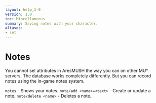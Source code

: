 ```yaml
---
layout: help_1-0
version: 1.0
toc: Miscellaneous
summary: Saving notes with your character.
aliases:
- set
---
```

# Notes

You cannot set attributes in AresMUSH the way you can on other MU* servers.  The database works completely differently.  But you can record notes using the in-game notes system.

`notes` - Shows your notes.
`note/add <name>=<text>` - Create or update a note.
`note/delete <name>` - Deletes a note.